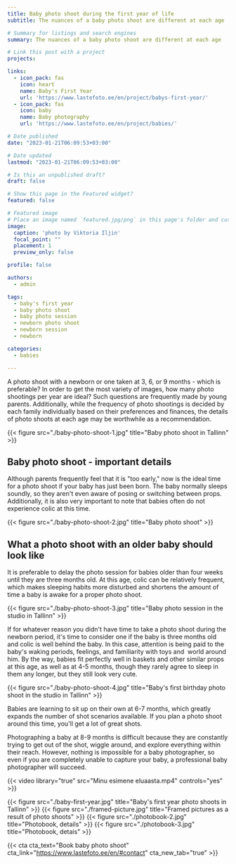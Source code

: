 ```yaml
---
title: Baby photo shoot during the first year of life
subtitle: The nuances of a baby photo shoot are different at each age

# Summary for listings and search engines
summary: The nuances of a baby photo shoot are different at each age

# Link this post with a project
projects: 

links:
  - icon_pack: fas
    icon: heart
    name: Baby's First Year
    url: 'https://www.lastefoto.ee/en/project/babys-first-year/'
  - icon_pack: fas
    icon: baby
    name: Baby photography
    url: 'https://www.lastefoto.ee/en/project/babies/'

# Date published
date: "2023-01-21T06:09:53+03:00"

# Date updated
lastmod: "2023-01-21T06:09:53+03:00"

# Is this an unpublished draft?
draft: false

# Show this page in the Featured widget?
featured: false

# Featured image
# Place an image named `featured.jpg/png` in this page's folder and customize its options here.
image:
  caption: 'photo by Viktoria Iljin'
  focal_point: ""
  placement: 1
  preview_only: false

profile: false

authors:
  - admin

tags:
  - baby's first year
  - baby photo shoot
  - baby photo session
  - newborn photo shoot
  - newborn session
  - newborn

categories:
  - babies

---
```

A photo shoot with a newborn or one taken at 3, 6, or 9 months - which is preferable? In order to get the most variety of images, how many photo shootings per year are ideal? Such questions are frequently made by young parents. Additionally, while the frequency of photo shootings is decided by each family individually based on their preferences and finances, the details of photo shoots at each age may be worthwhile as a recommendation.

{{< figure src="./baby-photo-shoot-1.jpg" title="Baby photo shoot in Tallinn" >}}

## Baby photo shoot - important details
Although parents frequently feel that it is "too early," now is the ideal time for a photo shoot if your baby has just been born. The baby normally sleeps soundly, so they aren't even aware of posing or switching between props. Additionally, it is also very important to note that babies often do not experience colic at this time.

{{< figure src="./baby-photo-shoot-2.jpg" title="Baby photo shoot" >}}

## What a photo shoot with an older baby should look like
It is preferable to delay the photo session for babies older than four weeks until they are three months old. At this age, colic can be relatively frequent, which makes sleeping habits more disturbed and shortens the amount of time a baby is awake for a proper photo shoot.

{{< figure src="./baby-photo-shoot-3.jpg" title="Baby photo session in the studio in Tallinn" >}}

If for whatever reason you didn't have time to take a photo shoot during the newborn period, it's time to consider one if the baby is three months old and colic is well behind the baby. In this case, attention is being paid to the baby's waking periods, feelings, and familiarity with toys and  world around him. By the way, babies fit perfectly well in baskets and other similar props at this age, as well as at 4-5 months, though they rarely agree to sleep in them any longer, but they still look very cute.

{{< figure src="./baby-photo-shoot-4.jpg" title="Baby's first birthday photo shoot in the studio in Tallinn" >}}

Babies are learning to sit up on their own at 6-7 months, which greatly expands the number of shot scenarios available. If you plan a photo shoot around this time, you'll get a lot of great shots. 

Photographing a baby at 8-9 months is difficult because they are constantly trying to get out of the shot, wiggle around, and explore everything within their reach. However, nothing is impossible for a baby photographer, so even if you are completely unable to capture your baby, a professional baby photographer will succeed.

{{< video library="true" src="Minu esimene eluaasta.mp4" controls="yes" >}}

{{< figure src="./baby-first-year.jpg" title="Baby's first year photo shoots in Tallinn" >}}
{{< figure src="./framed-picture.jpg" title="Framed pictures as a result of photo shoots" >}}
{{< figure src="./photobook-2.jpg" title="Photobook, details" >}}
{{< figure src="./photobook-3.jpg" title="Photobook, detais" >}}

{{< cta cta_text="Book baby photo shoot" cta_link="https://www.lastefoto.ee/en/#contact" cta_new_tab="true" >}}